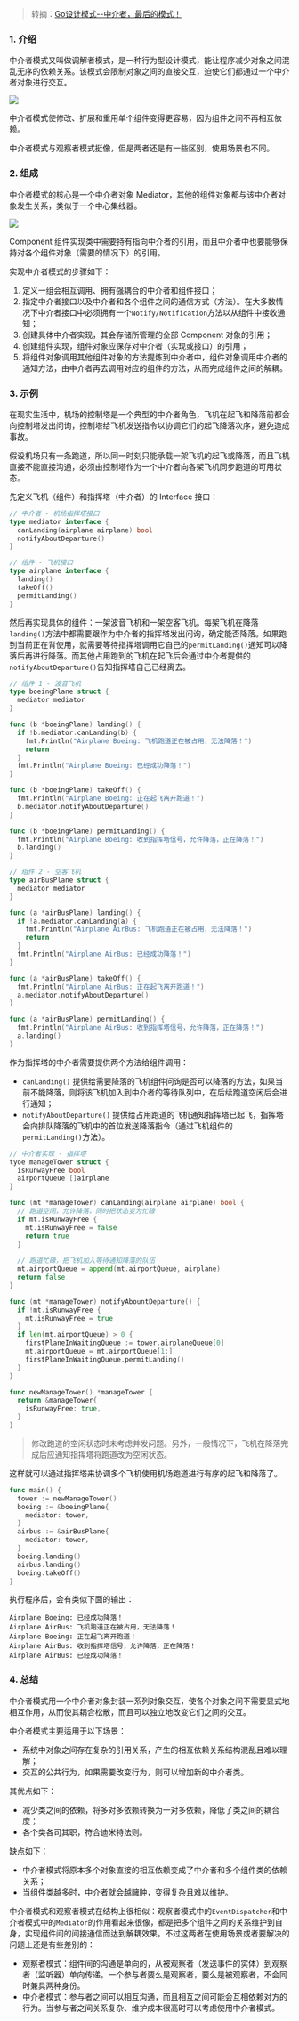 > 转摘：[Go设计模式--中介者，最后的模式！](https://mp.weixin.qq.com/s/91-XUm5Gn9oQLd_F4dLb3A)

### 1. 介绍

中介者模式又叫做调解者模式，是一种行为型设计模式，能让程序减少对象之间混乱无序的依赖关系。该模式会限制对象之间的直接交互，迫使它们都通过一个中介者对象进行交互。

![](https://cnd.qiniu.lin07ux.cn/markdown/048cc7a26369430481569703b39b0add.jpg)

中介者模式使修改、扩展和重用单个组件变得更容易，因为组件之间不再相互依赖。

中介者模式与观察者模式挺像，但是两者还是有一些区别，使用场景也不同。

### 2. 组成

中介者模式的核心是一个中介者对象 Mediator，其他的组件对象都与该中介者对象发生关系，类似于一个中心集线器。

![](https://cnd.qiniu.lin07ux.cn/markdown/8791d1baa3a668a09a13458a9f1c5f1f.jpg)

Component 组件实现类中需要持有指向中介者的引用，而且中介者中也要能够保持对各个组件对象（需要的情况下）的引用。

实现中介者模式的步骤如下：

1. 定义一组会相互调用、拥有强耦合的中介者和组件接口；
2. 指定中介者接口以及中介者和各个组件之间的通信方式（方法）。在大多数情况下中介者接口中必须拥有一个`Notify/Notification`方法以从组件中接收通知；
3. 创建具体中介者实现，其会存储所管理的全部 Component 对象的引用；
4. 创建组件实现，组件对象应保存对中介者（实现或接口）的引用；
5. 将组件对象调用其他组件对象的方法提炼到中介者中，组件对象调用中介者的通知方法，由中介者再去调用对应的组件的方法，从而完成组件之间的解耦。

### 3. 示例

在现实生活中，机场的控制塔是一个典型的中介者角色，飞机在起飞和降落前都会向控制塔发出问询，控制塔给飞机发送指令以协调它们的起飞降落次序，避免造成事故。

假设机场只有一条跑道，所以同一时刻只能承载一架飞机的起飞或降落，而且飞机直接不能直接沟通，必须由控制塔作为一个中介者向各架飞机同步跑道的可用状态。

先定义飞机（组件）和指挥塔（中介者）的 Interface 接口：

```go
// 中介者 - 机场指挥塔接口
type mediator interface {
  canLanding(airplane airplane) bool
  notifyAboutDeparture()
}

// 组件 - 飞机接口
type airplane interface {
  landing()
  takeOff()
  permitLanding()
}
```

然后再实现具体的组件：一架波音飞机和一架空客飞机。每架飞机在降落`landing()`方法中都需要跟作为中介者的指挥塔发出问询，确定能否降落。如果跑到当前正在背使用，就需要等待指挥塔调用它自己的`permitLanding()`通知可以降落后再进行降落。而其他占用跑到的飞机在起飞后会通过中介者提供的`notifyAboutDeparture()`告知指挥塔自己已经离去。

```go
// 组件 1 - 波音飞机
type boeingPlane struct {
  mediator mediator
}

func (b *boeingPlane) landing() {
  if !b.mediator.canLanding(b) {
    fmt.Println("Airplane Boeing: 飞机跑道正在被占用，无法降落！")
    return
  }
  fmt.Println("Airplane Boeing: 已经成功降落！")
}

func (b *boeingPlane) takeOff() {
  fmt.Println("Airplane Boeing: 正在起飞离开跑道！")
  b.mediator.notifyAboutDeparture()
}

func (b *boeingPlane) permitLanding() {
  fmt.Println("Airplane Boeing: 收到指挥塔信号，允许降落，正在降落！")
  b.landing()
}

// 组件 2 - 空客飞机
type airBusPlane struct {
  mediator mediator
}

func (a *airBusPlane) landing() {
  if !a.mediator.canLanding(a) {
    fmt.Println("Airplane AirBus: 飞机跑道正在被占用，无法降落！")
    return
  }
  fmt.Println("Airplane AirBus: 已经成功降落！")
}

func (a *airBusPlane) takeOff() {
  fmt.Println("Airplane AirBus: 正在起飞离开跑道！")
  a.mediator.notifyAboutDeparture()
}

func (a *airBusPlane) permitLanding() {
  fmt.Println("Airplane AirBus: 收到指挥塔信号，允许降落，正在降落！")
  a.landing()
}
```

作为指挥塔的中介者需要提供两个方法给组件调用：

* `canLanding()` 提供给需要降落的飞机组件问询是否可以降落的方法，如果当前不能降落，则将该飞机加入到中介者的等待队列中，在后续跑道空闲后会进行通知；
* `notifyAboutDeparture()` 提供给占用跑道的飞机通知指挥塔已起飞，指挥塔会向排队降落的飞机中的首位发送降落指令（通过飞机组件的`permitLanding()`方法）。

```go
// 中介者实现 - 指挥塔
tyoe manageTower struct {
  isRunwayFree bool
  airportQueue []airplane
}

func (mt *manageTower) canLanding(airplane airplane) bool {
  // 跑道空闲，允许降落，同时把状态变为忙碌
  if mt.isRunwayFree {
    mt.isRunwayFree = false
    return true
  }
  
  // 跑道忙碌，把飞机加入等待通知降落的队伍
  mt.airportQueue = append(mt.airportQueue, airplane)
  return false
}

func (mt *manageTower) notifyAbountDeparture() {
  if !mt.isRunwayFree {
    mt.isRunwayFree = true
  }
  if len(mt.airportQueue) > 0 {
    firstPlaneInWaitingQueue := tower.airplaneQueue[0]
    mt.airportQueue = mt.airportQueue[1:]
    firstPlaneInWaitingQueue.permitLanding()
  }
}

func newManageTower() *manageTower {
  return &manageTower{
    isRunwayFree: true,
  }
}
```

> 修改跑道的空闲状态时未考虑并发问题。另外，一般情况下，飞机在降落完成后应通知指挥塔将跑道改为空闲状态。

这样就可以通过指挥塔来协调多个飞机使用机场跑道进行有序的起飞和降落了。

```go
func main() {
  tower := newManageTower()
  boeing := &boeingPlane{
    mediator: tower,
  }
  airbus := &airBusPlane{
    mediator: tower,
  }
  boeing.landing()
  airbus.landing()
  boeing.takeOff()
}
```

执行程序后，会有类似下面的输出：

```text
Airplane Boeing: 已经成功降落！
Airplane AirBus: 飞机跑道正在被占用，无法降落！
Airplane Boeing: 正在起飞离开跑道！
Airplane AirBus: 收到指挥塔信号，允许降落，正在降落！
Airplane AirBus: 已经成功降落！
```

### 4. 总结

中介者模式用一个中介者对象封装一系列对象交互，使各个对象之间不需要显式地相互作用，从而使其耦合松散，而且可以独立地改变它们之间的交互。

中介者模式主要适用于以下场景：

* 系统中对象之间存在复杂的引用关系，产生的相互依赖关系结构混乱且难以理解；
* 交互的公共行为，如果需要改变行为，则可以增加新的中介者类。

其优点如下：

* 减少类之间的依赖，将多对多依赖转换为一对多依赖，降低了类之间的耦合度；
* 各个类各司其职，符合迪米特法则。

缺点如下：

* 中介者模式将原本多个对象直接的相互依赖变成了中介者和多个组件类的依赖关系；
* 当组件类越多时，中介者就会越臃肿，变得复杂且难以维护。

中介者模式和观察者模式在结构上很相似：观察者模式中的`EventDispatcher`和中介者模式中的`Mediator`的作用看起来很像，都是把多个组件之间的关系维护到自身，实现组件间的间接通信而达到解耦效果。不过这两者在使用场景或者要解决的问题上还是有些差别的：

* 观察者模式：组件间的沟通是单向的，从被观察者（发送事件的实体）到观察者（监听器）单向传递。一个参与者要么是观察者，要么是被观察者，不会同时兼具两种身份。
* 中介者模式：参与者之间可以相互沟通，而且相互之间可能会互相依赖对方的行为。当参与者之间关系复杂、维护成本很高时可以考虑使用中介者模式。